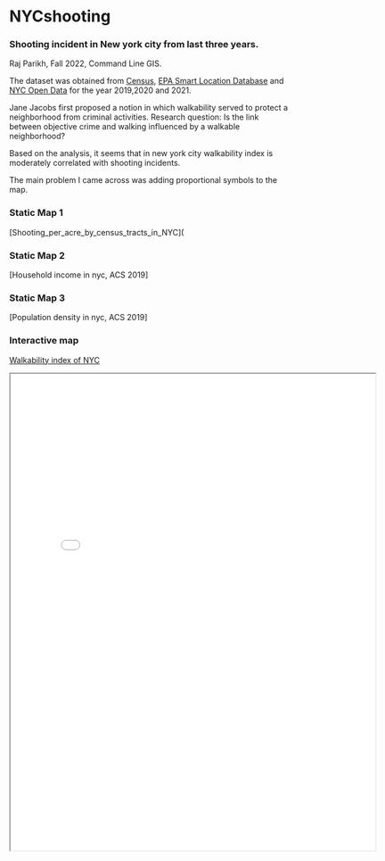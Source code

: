 # NYCshooting
### Shooting incident in New york city from last three years.
Raj Parikh, Fall 2022, Command Line GIS.

The dataset was obtained from [Census](https://www.census.gov/), [EPA Smart Location Database](https://www.epa.gov/smartgrowth/smart-location-mapping) and [NYC Open Data](https://opendata.cityofnewyork.us/)  for the year 2019,2020 and 2021. 

Jane Jacobs first proposed a notion in which walkability served to protect a neighborhood from criminal activities. 
Research question: Is the link between objective crime and walking influenced by a walkable neighborhood?

Based on the analysis, it seems that in new york city walkability index is moderately correlated with shooting incidents.

The main problem I came across was adding proportional symbols to the map.

### Static Map 1
[Shooting_per_acre_by_census_tracts_in_NYC](

### Static Map 2
[Household income in nyc, ACS 2019]

### Static Map 3
[Population density in nyc, ACS 2019]

### Interactive map

[Walkability index of NYC]()
<iframe src="shooting.html" height="855" width="130%"></iframe>


